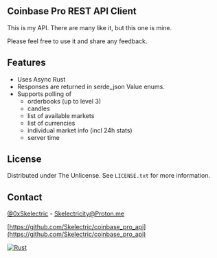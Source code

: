 

## Coinbase Pro REST API Client

This is my API. There are many like it, but this one is mine. 

Please feel free to use it and share any feedback.


## Features

* Uses Async Rust 
* Responses are returned in serde_json Value enums.
* Supports polling of 
  * orderbooks (up to level 3)
  * candles
  * list of available markets
  * list of currencies
  * individual market info (incl 24h stats)
  * server time


    
## License

Distributed under The Unlicense. See `LICENSE.txt` for more information.


## Contact

[@0xSkelectric](https://twitter.com/0xSkelectric) - Skelectricity@Proton.me

[https://github.com/Skelectric/coinbase_pro_api](https://github.com/Skelectric/coinbase_pro_api)

[Rust-shield]: https://forthebadge.com/images/badges/made-with-rust.svg
[Rust-url]: https://www.rust-lang.org/

[![Rust][Rust-shield]][Rust-url]
